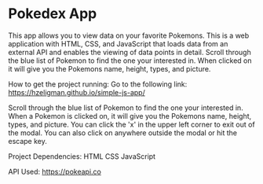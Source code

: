 # Pokedex App

This app allows you to view data on your favorite Pokemons. This is a web application with HTML, CSS, and JavaScript that loads data from an external API and enables the viewing of data points in detail.
Scroll through the blue list of Pokemon to find the one your interested in. When clicked on it will give you the Pokemons name, height, types, and picture.

How to get the project running:
Go to the following link: https://hzeligman.github.io/simple-js-app/

Scroll through the blue list of Pokemon to find the one your interested in. When a Pokemon is clicked on, it will give you the Pokemons name, height, types, and picture. You can click the 'x' in the upper left corner to exit out of the modal. You can also click on anywhere outside the modal or hit the escape key.

Project Dependencies:
HTML
CSS
JavaScript

API Used:
https://pokeapi.co
